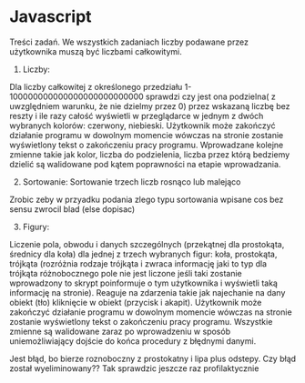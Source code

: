 # Javascript

Treści zadań. We wszystkich zadaniach liczby podawane przez użytkownika muszą być liczbami całkowitymi.

1. Liczby:

Dla liczby całkowitej z określonego przedziału 1-100000000000000000000000000 
sprawdzi czy jest ona podzielna( z uwzględniem warunku, że nie dzielmy przez 0) przez wskazaną liczbę bez reszty i ile razy
całość wyświetli w przeglądarce w jednym z dwóch wybranych kolorów: czerwony, niebieski.
Użytkownik może zakończyć działanie programu w dowolnym momencie wówczas na stronie zostanie wyświetlony tekst o zakończeniu 
pracy programu. Wprowadzane kolejne zmienne takie jak kolor, liczba do podzielenia, liczba przez którą bedziemy dzielić 
są walidowane pod kątem poprawności na etapie wprowadzania.


2. Sortowanie:
Sortowanie trzech liczb rosnąco lub malejąco

Zrobic zeby w przyadku podania zlego typu sortowania wpisane cos bez sensu zwrocil blad (else dopisac)


3. Figury:

Liczenie pola, obwodu i danych szczególnych (przekątnej dla prostokąta, średnicy dla koła) dla jednej z trzech wybranych figur:
koła, prostokąta, trójkąta (rozróżnia rodzaje trójkąta i zwraca informację jaki to typ dla trójkąta różnobocznego pole nie jest 
liczone jeśli taki zostanie wprowadzony to skrypt poinformuje o tym użytkownika i wyświetli taką informację na stronie). Reaguje
na zdarzenia takie jak najechanie na dany obiekt (tło) kliknięcie w obiekt (przycisk i akapit). Użytkownik może zakończyć działanie
programu w dowolnym momencie wówczas na stronie zostanie wyświetlony tekst o zakończeniu pracy programu. Wszystkie zmienne są 
walidowane zaraz po wprowadzeniu w sposób uniemożliwiający dojście do końca procedury z błędnymi danymi.

Jest błąd, bo bierze roznoboczny z prostokatny i lipa plus odstepy. Czy błąd został wyeliminowany?? Tak sprawdzic jeszcze raz profilaktycznie
